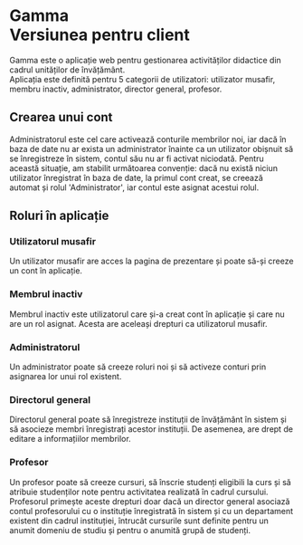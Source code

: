 # Gamma</br>Versiunea pentru client
Gamma este o aplicație web pentru gestionarea activităților didactice din cadrul unităților de învățământ.<br/>
Aplicația este definită pentru 5 categorii de utilizatori: utilizator musafir, membru inactiv, administrator, director general, profesor.

## Crearea unui cont
Administratorul este cel care activează conturile membrilor noi, iar dacă în baza de date nu ar exista un administrator înainte ca un utilizator obișnuit să se înregistreze în sistem, contul său nu ar fi activat niciodată. Pentru această situație, am stabilit următoarea convenție: dacă nu există niciun utilizator înregistrat în baza de date, la primul cont creat, se creează automat și rolul 'Administrator', iar contul este asignat acestui rolul. 

## Roluri în aplicație
### Utilizatorul musafir
Un utilizator musafir are acces la pagina de prezentare și poate să-și creeze un cont în aplicație.

### Membrul inactiv
Membrul inactiv este utilizatorul care și-a creat cont în aplicație și care nu are un rol asignat. Acesta are aceleași drepturi ca utilizatorul musafir.

### Administratorul
Un administrator poate să creeze roluri noi și să activeze conturi prin asignarea lor unui rol existent.

### Directorul general
Directorul general poate să înregistreze instituții de învățământ în sistem și să asocieze membri înregistrați acestor instituții. De asemenea, are drept de editare a informațiilor membrilor.

### Profesor
Un profesor poate să creeze cursuri, să înscrie studenți eligibili la curs și să atribuie studenților note pentru activitatea realizată în cadrul cursului. Profesorul primește aceste drepturi doar dacă un director general asociază contul profesorului cu o instituție înregistrată în sistem și cu un departament existent din cadrul instituției, întrucât cursurile sunt definite pentru un anumit domeniu de studiu și pentru o anumită grupă de studenți.
